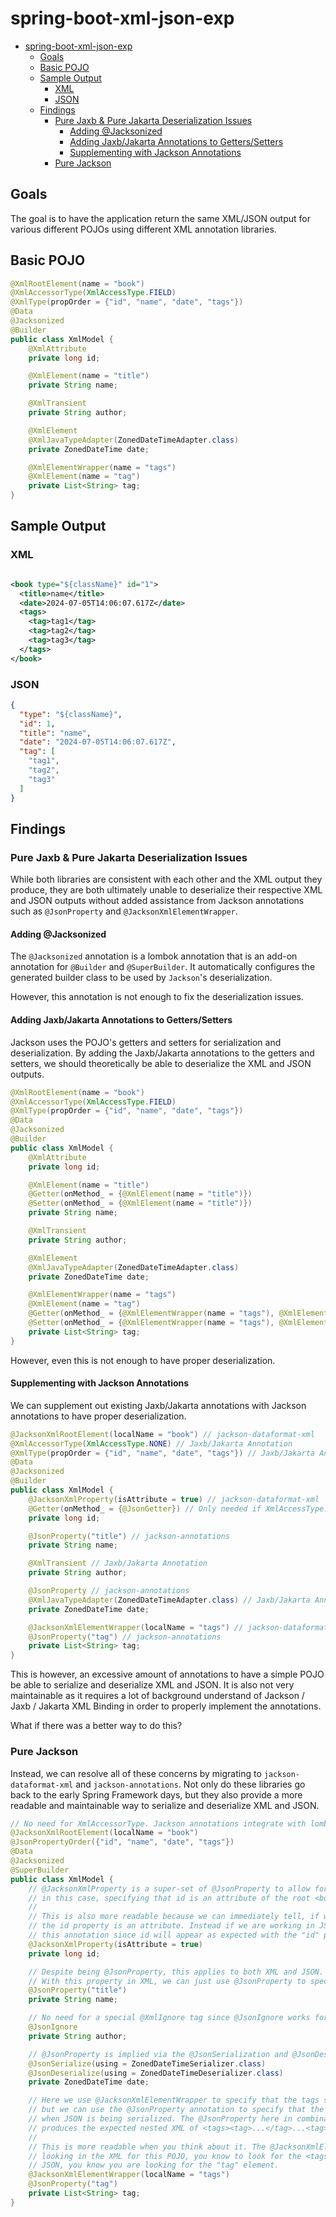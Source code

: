 # spring-boot-xml-json-exp

<!-- TOC -->
* [spring-boot-xml-json-exp](#spring-boot-xml-json-exp)
  * [Goals](#goals)
  * [Basic POJO](#basic-pojo)
  * [Sample Output](#sample-output)
    * [XML](#xml)
    * [JSON](#json)
  * [Findings](#findings)
    * [Pure Jaxb & Pure Jakarta Deserialization Issues](#pure-jaxb--pure-jakarta-deserialization-issues)
      * [Adding @Jacksonized](#adding-jacksonized)
      * [Adding Jaxb/Jakarta Annotations to Getters/Setters](#adding-jaxbjakarta-annotations-to-getterssetters)
      * [Supplementing with Jackson Annotations](#supplementing-with-jackson-annotations)
    * [Pure Jackson](#pure-jackson)

<!-- TOC -->

## Goals

The goal is to have the application return the same XML/JSON output for various different POJOs using different XML
annotation libraries.

## Basic POJO

```java
@XmlRootElement(name = "book")
@XmlAccessorType(XmlAccessType.FIELD)
@XmlType(propOrder = {"id", "name", "date", "tags"})
@Data
@Jacksonized
@Builder
public class XmlModel {
    @XmlAttribute
    private long id;

    @XmlElement(name = "title")
    private String name;

    @XmlTransient
    private String author;

    @XmlElement
    @XmlJavaTypeAdapter(ZonedDateTimeAdapter.class)
    private ZonedDateTime date;

    @XmlElementWrapper(name = "tags")
    @XmlElement(name = "tag")
    private List<String> tag;
}
```

## Sample Output

### XML

```xml

<book type="${className}" id="1">
  <title>name</title>
  <date>2024-07-05T14:06:07.617Z</date>
  <tags>
    <tag>tag1</tag>
    <tag>tag2</tag>
    <tag>tag3</tag>
  </tags>
</book>
```

### JSON

```json
{
  "type": "${className}",
  "id": 1,
  "title": "name",
  "date": "2024-07-05T14:06:07.617Z",
  "tag": [
    "tag1",
    "tag2",
    "tag3"
  ]
}
```

## Findings

### Pure Jaxb & Pure Jakarta Deserialization Issues

While both libraries are consistent with each other and the XML output they produce, they are both ultimately unable to deserialize their respective XML and JSON outputs without added assistance from Jackson annotations such as `@JsonProperty` and `@JacksonXmlElementWrapper`.

#### Adding @Jacksonized

The `@Jacksonized` annotation is a lombok annotation that is an add-on annotation for `@Builder` and `@SuperBuilder`. It automatically configures the generated builder class to be used by `Jackson`'s deserialization.

However, this annotation is not enough to fix the deserialization issues.

#### Adding Jaxb/Jakarta Annotations to Getters/Setters

Jackson uses the POJO's getters and setters for serialization and deserialization. By adding the Jaxb/Jakarta annotations to the getters and setters, we should theoretically be able to deserialize the XML and JSON outputs.

```java
@XmlRootElement(name = "book")
@XmlAccessorType(XmlAccessType.FIELD)
@XmlType(propOrder = {"id", "name", "date", "tags"})
@Data
@Jacksonized
@Builder
public class XmlModel {
    @XmlAttribute
    private long id;

    @XmlElement(name = "title")
    @Getter(onMethod_ = {@XmlElement(name = "title")})
    @Setter(onMethod_ = {@XmlElement(name = "title")})
    private String name;

    @XmlTransient
    private String author;

    @XmlElement
    @XmlJavaTypeAdapter(ZonedDateTimeAdapter.class)
    private ZonedDateTime date;

    @XmlElementWrapper(name = "tags")
    @XmlElement(name = "tag")
    @Getter(onMethod_ = {@XmlElementWrapper(name = "tags"), @XmlElement(name = "tag")})
    @Setter(onMethod_ = {@XmlElementWrapper(name = "tags"), @XmlElement(name = "tag")})
    private List<String> tag;
}
```

However, even this is not enough to have proper deserialization.

#### Supplementing with Jackson Annotations

We can supplement out existing Jaxb/Jakarta annotations with Jackson annotations to have proper deserialization.

```java
@JacksonXmlRootElement(localName = "book") // jackson-dataformat-xml
@XmlAccessorType(XmlAccessType.NONE) // Jaxb/Jakarta Annotation
@XmlType(propOrder = {"id", "name", "date", "tags"}) // Jaxb/Jakarta Annotation
@Data
@Jacksonized
@Builder
public class XmlModel {
    @JacksonXmlProperty(isAttribute = true) // jackson-dataformat-xml
    @Getter(onMethod_ = {@JsonGetter}) // Only needed if XmlAccessType.NONE
    private long id;

    @JsonProperty("title") // jackson-annotations
    private String name;

    @XmlTransient // Jaxb/Jakarta Annotation
    private String author;

    @JsonProperty // jackson-annotations
    @XmlJavaTypeAdapter(ZonedDateTimeAdapter.class) // Jaxb/Jakarta Annotation
    private ZonedDateTime date;

    @JacksonXmlElementWrapper(localName = "tags") // jackson-dataformat-xml
    @JsonProperty("tag") // jackson-annotations
    private List<String> tag;
}
```

This is however, an excessive amount of annotations to have a simple POJO be able to serialize and deserialize XML and JSON. It is also not very maintainable as it requires a lot of background understand of Jackson / Jaxb / Jakarta XML Binding in order to properly implement the annotations.

What if there was a better way to do this?

### Pure Jackson

Instead, we can resolve all of these concerns by migrating to `jackson-dataformat-xml` and `jackson-annotations`. Not only do these libraries go back to the early Spring Framework days, but they also provide a more readable and maintainable way to serialize and deserialize XML and JSON.

```java
// No need for XmlAccessorType. Jackson annotations integrate with lombok as you would expect
@JacksonXmlRootElement(localName = "book")
@JsonPropertyOrder({"id", "name", "date", "tags"})
@Data
@Jacksonized
@SuperBuilder
public class XmlModel {
    // @JacksonXmlProperty is a super-set of @JsonProperty to allow for XML specific things,
    // in this case, specifying that id is an attribute of the root <book> element.
    //
    // This is also more readable because we can immediately tell, if we are working in XML,
    // the id property is an attribute. Instead if we are working in JSON, we can essentially ignore
    // this annotation since id will appear as expected with the "id" property.
    @JacksonXmlProperty(isAttribute = true)
    private long id;

    // Despite being @JsonProperty, this applies to both XML and JSON. Since we aren't doing to do anything special
    // With this property in XML, we can just use @JsonProperty to specify the name of the property when serialized/deserialized.
    @JsonProperty("title")
    private String name;

    // No need for a special @XmlIgnore tag since @JsonIgnore works for both XML and JSON
    @JsonIgnore
    private String author;

    // @JsonProperty is implied via the @JsonSerialization and @JsonDeserialization annotations
    @JsonSerialize(using = ZonedDateTimeSerializer.class)
    @JsonDeserialize(using = ZonedDateTimeDeserializer.class)
    private ZonedDateTime date;

    // Here we use @JacksonXmlElementWrapper to specify that the tags should be wrapped in a <tags> element
    // but we can use the @JsonProperty annotation to specify that the element should be named "tag"
    // when JSON is being serialized. The @JsonProperty here in combination with @JacksonXmlElementWrapper
    // produces the expected nested XML of <tags><tag>...</tag>...<tag>...</tag></tags>.
    //
    // This is more readable when you think about it. The @JacksonXmlElementWrapper is only for XML, so if you are
    // looking in the XML for this POJO, you know to look for the <tags> element. Instead, if you are working in
    // JSON, you know you are looking for the "tag" element.
    @JacksonXmlElementWrapper(localName = "tags")
    @JsonProperty("tag")
    private List<String> tag;
}
```
